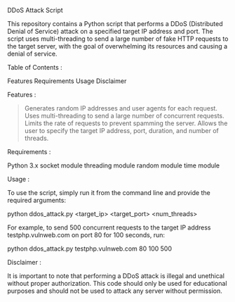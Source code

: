 DDoS Attack Script

This repository contains a Python script that performs a DDoS (Distributed Denial of Service) attack on a specified target IP address and port. The script uses multi-threading to send a large number of fake HTTP requests to the target server, with the goal of overwhelming its resources and causing a denial of service.


Table of Contents :

Features
Requirements
Usage
Disclaimer


Features :

> Generates random IP addresses and user agents for each request.
> Uses multi-threading to send a large number of concurrent requests.
> Limits the rate of requests to prevent spamming the server.
> Allows the user to specify the target IP address, port, duration, and number of threads.


Requirements : 

Python 3.x
socket module
threading module
random module
time module



Usage : 

To use the script, simply run it from the command line and provide the required arguments:

python ddos_attack.py <target_ip> <target_port> <duration> <num_threads>

For example, to send 500 concurrent requests to the target IP address testphp.vulnweb.com on port 80 for 100 seconds, run:

python ddos_attack.py testphp.vulnweb.com 80 100 500



Disclaimer : 

It is important to note that performing a DDoS attack is illegal and unethical without proper authorization. This code should only be used for educational purposes and should not be used to attack any server without permission.